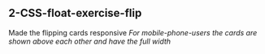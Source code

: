 ## 2-CSS-float-exercise-flip
Made the flipping cards responsive
*For mobile-phone-users the cards are shown above each other and have the full width*

